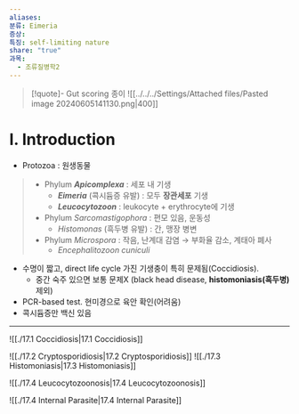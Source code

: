 ```yaml
---
aliases: 
분류: Eimeria
증상: 
특징: self-limiting nature
share: "true"
과목:
  - 조류질병학2
---
```

>[!quote]- Gut scoring 종이
>![[../../../Settings/Attached files/Pasted image 20240605141130.png|400]]


# Ⅰ. Introduction
- Protozoa : 원생동물
>- Phylum ***Apicomplexa*** : 세포 내 기생
>	- ***Eimeria*** (콕시듐증 유발) : 모두 **장관세포** 기생
>	- ***Leucocytozoon*** : leukocyte + erythrocyte에 기생
>- Phylum *Sarcomastigophora* : 편모 있음, 운동성
>	- *Histomonas* (흑두병 유발) : 간, 맹장 병변
>- Phylum *Microspora* : 작음, 난계대 감염 → 부화율 감소, 계태아 폐사
>	- *Encephalitozoon cuniculi*

- 수명이 짧고, direct life cycle 가진 기생충이 특히 문제됨(Coccidiosis).
	- 중간 숙주 있으면 보통 문제X (black head disease, **histomoniasis(흑두병)** 제외)
- PCR-based test. 현미경으로 육안 확인(어려움)
- 콕시듐증만 백신 있음
---

![[./17.1 Coccidiosis|17.1 Coccidiosis]]

![[./17.2 Cryptosporidiosis|17.2 Cryptosporidiosis]]
![[./17.3 Histomoniasis|17.3 Histomoniasis]]

![[./17.4 Leucocytozoonosis|17.4 Leucocytozoonosis]]

![[./17.4 Internal Parasite|17.4 Internal Parasite]]